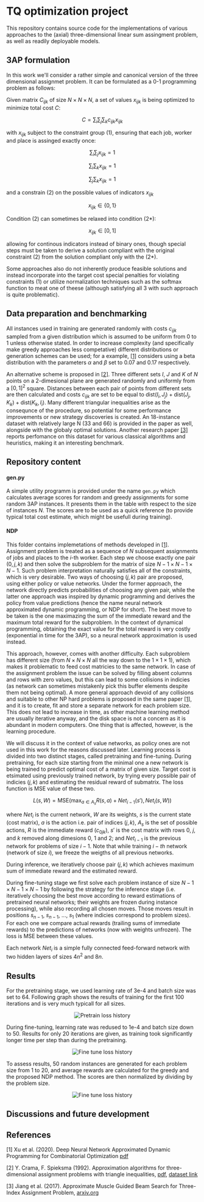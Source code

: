 # TQ optimization project

This repository contains source code for the implementations of various approaches to the (axial) three-dimensional linear sum assingment problem, as well as readily deployable models.

## 3AP formulation

In this work we'll consider a rather simple and canonical version of the three dimensional assignmet problem. It can be formulated as a 0-1 programming problem as follows:

Given matrix $C_{ijk}$ of size $N \times N \times N$, a set of values $x_{ijk}$ is being optimized to minimize total cost $C$:

$$ C = \sum_i \sum_j \sum_k c_{ijk} x_{ijk} $$

with $x_{ijk}$ subject to the constraint group <a name="(1)">(1)</a>, ensuring that each job, worker and place is assinged exactly once:

$$\sum_i \sum_j x_{ijk} = 1$$

$$\sum_i \sum_k x_{ijk} = 1$$

$$\sum_j \sum_k x_{ijk} = 1$$

and a constrain <a name="(2)">(2)</a> on the possible values of indicators $x_{ijk}$

$$x_{ijk} \in \lbrace 0, 1\rbrace $$

Condition (2) can sometimes be relaxed into condition <a name="(2*)">(2*)</a>:

$$ x_{ijk} \in \left[0, 1\right]$$

allowing for continous indicators instead of binary ones, though special steps must be taken to derive a solution compliant with the original constraint (2) from the solution compliant only with the (2*).

Some approaches also do not inherently produce feasible solutions and instead incorporate into the target cost special penalties for violating constraints (1) or utilize normalization techniques such as the softmax function to meat one of theese (although satisfying all 3 with such approach is quite problematic).

## Data preparation and benchmarking

All instances used in training are generated randomly with costs $c_{ijk}$ sampled from a given distribution which is assumed to be uniform from 0 to 1 unless otherwise stated. In order to increase complexity (and specifically make greedy approaches less competative) different distributions or generation schemes can be used; for a example, [[1]](#1) considers using a beta distribution with the parameters $\alpha$ and $\beta$ set to 0.07 and 0.17 respectively.

An alternative scheme is proposed in [[2]](#2). Three different sets $I$, $J$ and $K$ of $N$ points on a 2-dimesional plane are generated randomly and uniformly from a $[0, 1]^2$ square. Distances between each pair of points from different sets are then calculated and costs $c_{ijk}$ are set to be equal to $\text{dist}(I_i, J_j) + \text{dist}(J_j, K_k) + \text{dist}(K_k, I_i)$. Many different triangular inequalities arise as the consequnce of the procedure, so potential for some performance improvements or new strategy discoveries is created. An 18-instance dataset with relatively large N (33 and 66) is provided in the paper as well, alongside with the globaly optimal solutions. Another research paper [[3]](#3) reports perfomance on this dataset for various classical algorithms and heuristics, making it an interesting benchmark.

## Repository content

#### gen.py

A simple utility programm is provided under the name `gen.py` which calculates average scores for random and greedy assignments for some random 3AP instances. It presents them in the table with respect to the size of instances $N$. The scores are to be used as a quick reference (to provide typical total cost estimate, which might be usefull during training).

#### NDP

This folder contains implemetations of methods developed in [[1]](#1). Assignment problem is treated as a sequence of $N$ subsequent assignments of jobs and places to the $i$-th worker. Each step we choose exactly one pair $(0, j, k)$ and then solve the subproblem for the matrix of size $N-1 \times N-1 \times N-1$. Such problem interpretation naturally satisfies all of the constraints, which is very desirable. Two ways of choosing $(j, k)$ pair are proposed, using either policy or value networks. Under the former approach, the network directly predicts probabilities of choosing any given pair, while the latter one approach was inspired by dynamic programming and derives the policy from value predictions (hence the name neural network approximated dynamic programming, or NDP for short). The best move to be taken is the one maximazing the sum of the immediate reward and the maximum total reward for the subproblem. In the context of dynamical programming, obtaining the exact value for the total reward is very costly (exponential in time for the 3AP), so a neural network approximation is used instead.

This approach, however, comes with another difficulty. Each subproblem has different size (from $N \times N \times N$ all the way down to the $1\times 1 \times 1$), which makes it problematic to feed cost matricies to the same network. In case of the assignment problem the issue can be solved by filling absent columns and rows with zero values, but this can lead to some collisions in indicies (as network can sometimes mistakenly pick this buffer elements despite them not being optimal). A more general approach devoid of any collisions and suitable to other NP hard problems is proposed in the same paper [[1]](#1), and it is to create, fit and store a separate network for each problem size. This does not lead to increase in time, as other machine learning method are usually iterative anyway, and the disk space is not a concern as it is abundant in modern computers. One thing that is affected, however, is the learning procedure.

We will discuss it in the context of value networks, as policy ones are not used in this work for the reasons discussed later. Learning process is divided into two distinct stages, called pretraining and fine-tuning. During pretraining, for each size starting from the minimal one a new network is being trained to predict optimal cost of a matrix of given size. Target cost is etsimated using previously trained network, by trying every possible pair of indicies $(j, k)$ and estimating the residual reward of submatrix. The loss function is MSE value of these two.

$$ L(s, W) = \text{MSE}(\max_{a \in A_s} R(s, a) + Net_{i-1}(s'), Net_i(s, W))$$

where $Net_i$ is the current network, $W$ are its weights, $s$ is the current state (cost matrix), $a$ is the action i.e. pair of indices $(j, k)$, $A_s$ is the set of possible actions, $R$ is the immediate reward ($c_{0jk}$), $s'$ is the cost matrix with rows $0$, $j$, and $k$ removed along dimesions 0, 1 and 2; and $Net_{i-1}$ is the previous network for problems of size $i-1$. Note that while training $i-th$ network (network of size $i$), we freeze the weigths of all previous networks.

During inference, we iteratively choose pair $(j, k)$ which achieves maximum sum of immediate reward and the estimated reward. 

During fine-tuning stage we first solve each problem instance of size $N - 1\times N - 1\times N - 1$ by following the strategy for the inference stage (i.e. iteratively choosing the best move according to reward estimations of pretrained neural networks; their weights are frozen during instance processing), while also recording all chosen moves. Those moves result in positions $s_{n-1}$, $s_{n-1}$, ..., $s_1$ (where indicies correspond to problem sizes). For each one we compare actual rewards (trailing sums of immediate rewards) to the predictions of networks (now with weights unfrozen). The loss is MSE between these values.

Each network $Net_i$ is a simple fully connected feed-forward network with two hidden layers of sizes $4n^2$ and $8n$. 

## Results

For the pretraining stage, we used learning rate of 3e-4 and batch size was set to 64. Following graph shows the results of training for the first 100 iterations and is very much typicall for all sizes.

<p align="center">
    <img src="/images/pretrain.png" alt="Pretrain loss history"/>
</p>

During fine-tuning, learning rate was redused to 1e-4 and batch size down to 50. Results for only 20 iterations are given, as training took significantly longer time per step than during the pretraining.

<p align="center">
<img src="/images/finetune.png" alt="Fine tune loss history" align="middle"/>
</p>

To assess results, 50 random instances are generated for each problem size from 1 to 20, and average rewards are calculated for the greedy and the proposed NDP method. The scores are then normalized by dividing by the problem size. 

<p align="center">
<img src="/images/scores.png" alt="Fine tune loss history" align="middle"/>
</p>

## Discussions and future development

## References

<a name="1">[1]</a> Xu et al. (2020). Deep Neural Network Approximated Dynamic Programming for Combinatorial Optimization [pdf](https://cdn.aaai.org/ojs/5531/5531-13-8756-1-10-20200512.pdf)

<a name="2">[2]</a> Y. Crama, F. Spieksma (1992). Approximation algorithms for three-dimensional assignment problems with triangle inequalities, [pdf](https://www.win.tue.nl/~fspieksma/papers/EJOR1992paper.pdf), [dataset link](https://www.win.tue.nl/~fspieksma/instancesEJOR.htm)

<a name="3">[3]</a> Jiang et al. (2017). Approximate Muscle Guided Beam Search for Three-Index Assignment Problem, [arxiv.org](https://arxiv.org/abs/1703.01893)
